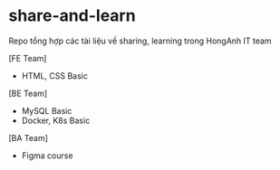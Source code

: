 # share-and-learn
Repo tổng hợp các tài liệu về sharing, learning trong HongAnh IT team


[FE Team]
- HTML, CSS Basic

[BE Team]
- MySQL Basic
- Docker, K8s Basic

[BA Team]
- Figma course
